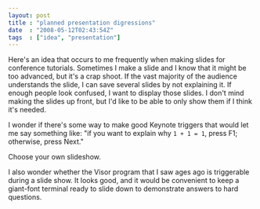 ```yaml
---
layout: post
title : "planned presentation digressions"
date  : "2008-05-12T02:43:54Z"
tags  : ["idea", "presentation"]
---
```

Here's an idea that occurs to me frequently when making slides for conference tutorials. Sometimes I make a slide and I know that it might be too advanced, but it's a crap shoot. If the vast majority of the audience understands the slide, I can save several slides by not explaining it. If enough people look confused, I want to display those slides. I don't mind making the slides up front, but I'd like to be able to only show them if I think it's needed.

I wonder if there's some way to make good Keynote triggers that would let me say something like: "if you want to explain why `1 + 1 = 1`, press F1; otherwise, press Next."

Choose your own slideshow.

I also wonder whether the Visor program that I saw ages ago is triggerable during a slide show. It looks good, and it would be convenient to keep a giant-font terminal ready to slide down to demonstrate answers to hard questions.

